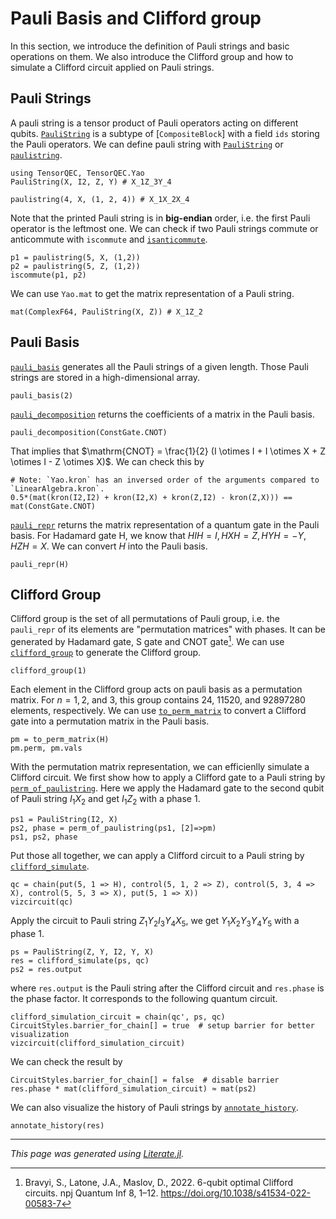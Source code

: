 # Pauli Basis and Clifford group
In this section, we introduce the definition of Pauli strings and basic operations on them. We also introduce the Clifford group and how to simulate a Clifford circuit applied on Pauli strings.

## Pauli Strings
A pauli string is a tensor product of Pauli operators acting on different qubits. [`PauliString`](@ref) is a subtype of [`CompositeBlock`] with a field `ids` storing the Pauli operators. We can define pauli string with [`PauliString`](@ref) or [`paulistring`](@ref).

````@example clifford
using TensorQEC, TensorQEC.Yao
PauliString(X, I2, Z, Y) # X_1Z_3Y_4

paulistring(4, X, (1, 2, 4)) # X_1X_2X_4
````
Note that the printed Pauli string is in **big-endian** order, i.e. the first Pauli operator is the leftmost one.
We can check if two Pauli strings commute or anticommute with `iscommute` and [`isanticommute`](@ref).
````@example clifford
p1 = paulistring(5, X, (1,2))
p2 = paulistring(5, Z, (1,2))
iscommute(p1, p2)
````

We can use `Yao.mat` to get the matrix representation of a Pauli string.

````@example clifford
mat(ComplexF64, PauliString(X, Z)) # X_1Z_2
````

## Pauli Basis
[`pauli_basis`](@ref) generates all the Pauli strings of a given length. Those Pauli strings are stored in a high-dimensional array.

````@example clifford
pauli_basis(2)
````

[`pauli_decomposition`](@ref) returns the coefficients of a matrix in the Pauli basis.

````@example clifford
pauli_decomposition(ConstGate.CNOT)
````

That implies that $\mathrm{CNOT} = \frac{1}{2} (I \otimes I + I \otimes X + Z \otimes I - Z \otimes X)$. We can check this by

````@example clifford
# Note: `Yao.kron` has an inversed order of the arguments compared to `LinearAlgebra.kron`.
0.5*(mat(kron(I2,I2) + kron(I2,X) + kron(Z,I2) - kron(Z,X))) == mat(ConstGate.CNOT)
````

[`pauli_repr`](@ref) returns the matrix representation of a quantum gate in the Pauli basis. For Hadamard gate H, we know that $HIH = I, HXH = Z, HYH = -Y, HZH = X$. We can convert $H$ into the Pauli basis.

````@example clifford
pauli_repr(H)
````

## Clifford Group
Clifford group is the set of all permutations of Pauli group, i.e. the `pauli_repr` of its elements are "permutation matrices" with phases.
It can be generated by Hadamard gate, S gate and CNOT gate[^Bravyi2022].
We can use [`clifford_group`](@ref) to generate the Clifford group.

````@example clifford
clifford_group(1)
````

Each element in the Clifford group acts on pauli basis as a permutation matrix.
For $n= 1, 2$, and $3$, this group contains $24$, $11520$, and $92897280$ elements, respectively.
We can use [`to_perm_matrix`](@ref) to convert a Clifford gate into a permutation matrix in the Pauli basis.

````@example clifford
pm = to_perm_matrix(H)
pm.perm, pm.vals
````

With the permutation matrix representation, we can efficienlly simulate a Clifford circuit.
We first show how to apply a Clifford gate to a Pauli string by [`perm_of_paulistring`](@ref).
Here we apply the Hadamard gate to the second qubit of Pauli string $I_1X_2$ and get $I_1Z_2$ with a phase $1$.

````@example clifford
ps1 = PauliString(I2, X)
ps2, phase = perm_of_paulistring(ps1, [2]=>pm)
ps1, ps2, phase
````

Put those all together, we can apply a Clifford circuit to a Pauli string by [`clifford_simulate`](@ref).

````@example clifford
qc = chain(put(5, 1 => H), control(5, 1, 2 => Z), control(5, 3, 4 => X), control(5, 5, 3 => X), put(5, 1 => X))
vizcircuit(qc)
````

Apply the circuit to Pauli string $Z_1Y_2I_3Y_4X_5$, we get $Y_1X_2Y_3Y_4Y_5$ with a phase $1$.

````@example clifford
ps = PauliString(Z, Y, I2, Y, X)
res = clifford_simulate(ps, qc)
ps2 = res.output
````

where `res.output` is the Pauli string after the Clifford circuit and `res.phase` is the phase factor. It corresponds to the following quantum circuit.

````@example clifford
clifford_simulation_circuit = chain(qc', ps, qc)
CircuitStyles.barrier_for_chain[] = true  # setup barrier for better visualization
vizcircuit(clifford_simulation_circuit)
````

We can check the result by

````@example clifford
CircuitStyles.barrier_for_chain[] = false  # disable barrier
res.phase * mat(clifford_simulation_circuit) ≈ mat(ps2)
````

We can also visualize the history of Pauli strings by [`annotate_history`](@ref).

````@example clifford
annotate_history(res)
````

[^Bravyi2022]: Bravyi, S., Latone, J.A., Maslov, D., 2022. 6-qubit optimal Clifford circuits. npj Quantum Inf 8, 1–12. https://doi.org/10.1038/s41534-022-00583-7

---

*This page was generated using [Literate.jl](https://github.com/fredrikekre/Literate.jl).*

